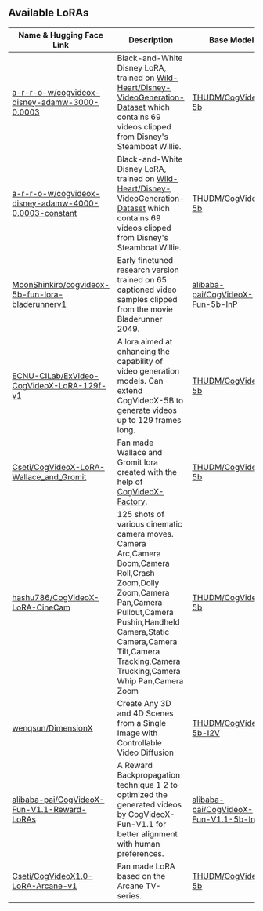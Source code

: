 ## Available LoRAs

| Name & Hugging Face Link                                      | Description                 | Base Model           | Contributor       | Date Created        | Last Modified        | Date Added          |
|--------------------------------------------------------|-----------------------------|----------------------|-------------------|---------------------|---------------------|---------------------|
| [a-r-r-o-w/cogvideox-disney-adamw-3000-0.0003](https://huggingface.co/a-r-r-o-w/cogvideox-disney-adamw-3000-0.0003) | Black-and-White Disney LoRA, trained on [Wild-Heart/Disney-VideoGeneration-Dataset](https://huggingface.co/datasets/Wild-Heart/Disney-VideoGeneration-Dataset) which contains 69 videos clipped from Disney's Steamboat Willie. | [THUDM/CogVideoX-5b](https://huggingface.co/THUDM/CogVideoX-5b) | a-r-r-o-w | 2024-10-04 | 2024-10-10 | 2024-10-13 |
| [a-r-r-o-w/cogvideox-disney-adamw-4000-0.0003-constant](https://huggingface.co/a-r-r-o-w/cogvideox-disney-adamw-4000-0.0003-constant) | Black-and-White Disney LoRA, trained on [Wild-Heart/Disney-VideoGeneration-Dataset](https://huggingface.co/datasets/Wild-Heart/Disney-VideoGeneration-Dataset) which contains 69 videos clipped from Disney's Steamboat Willie. | [THUDM/CogVideoX-5b](https://huggingface.co/THUDM/CogVideoX-5b) | a-r-r-o-w | 2024-10-08 | 2024-10-10 | 2024-10-13 |
| [MoonShinkiro/cogvideox-5b-fun-lora-bladerunnerv1](https://huggingface.co/MoonShinkiro/cogvideox-5b-fun-lora-bladerunnerv1) | Early finetuned research version trained on 65 captioned video samples clipped from the movie Bladerunner 2049. | [alibaba-pai/CogVideoX-Fun-5b-InP](https://huggingface.co/alibaba-pai/CogVideoX-Fun-5b-InP) | MoonShinkiro | 2024-10-03 | 2024-10-04 | 2024-10-13 |
| [ECNU-CILab/ExVideo-CogVideoX-LoRA-129f-v1](https://huggingface.co/ECNU-CILab/ExVideo-CogVideoX-LoRA-129f-v1) | A lora aimed at enhancing the capability of video generation models. Can extend CogVideoX-5B to generate videos up to 129 frames long. | [THUDM/CogVideoX-5b](https://huggingface.co/THUDM/CogVideoX-5b) | ECNU-CILab | 2024-10-07 | 2024-10-10 | 2024-10-13 |
| [Cseti/CogVideoX-LoRA-Wallace_and_Gromit](https://huggingface.co/Cseti/CogVideoX-LoRA-Wallace_and_Gromit) | Fan made Wallace and Gromit lora created with the help of [CogVideoX-Factory](https://github.com/a-r-r-o-w/cogvideox-factory). | [THUDM/CogVideoX-5b](https://huggingface.co/THUDM/CogVideoX-5b) | Cseti | 2024-10-13 | 2024-10-13 | 2024-10-14 |
| [hashu786/CogVideoX-LoRA-CineCam](https://huggingface.co/hashu786/CogVideoX-LoRA-CineCam) | 125 shots of various cinematic camera moves. Camera Arc,Camera Boom,Camera Roll,Crash Zoom,Dolly Zoom,Camera Pan,Camera Pullout,Camera Pushin,Handheld Camera,Static Camera,Camera Tilt,Camera Tracking,Camera Trucking,Camera Whip Pan,Camera Zoom | [THUDM/CogVideoX-5b](https://huggingface.co/THUDM/CogVideoX-5b) | hashu786 | 2024-10-21 | 2024-10-21 | 2024-10-22 |
| [wenqsun/DimensionX](https://huggingface.co/wenqsun/DimensionX) | Create Any 3D and 4D Scenes from a Single Image with Controllable Video Diffusion | [THUDM/CogVideoX-5b-I2V](https://huggingface.co/THUDM/CogVideoX-5b-I2V) | wenqsun | 2024-11-11 | 2024-11-11 | 2024-11-12 |
| [alibaba-pai/CogVideoX-Fun-V1.1-Reward-LoRAs](https://huggingface.co/alibaba-pai/CogVideoX-Fun-V1.1-Reward-LoRAs) | A Reward Backpropagation technique 1 2 to optimized the generated videos by CogVideoX-Fun-V1.1 for better alignment with human preferences. | [alibaba-pai/CogVideoX-Fun-V1.1-5b-InP](https://huggingface.co/alibaba-pai/CogVideoX-Fun-V1.1-5b-InP) | alibaba-pai | 2024-11-15 | 2024-11-21 | 2024-11-21 |
| [Cseti/CogVideoX1.0-LoRA-Arcane-v1](https://huggingface.co/Cseti/CogVideoX1.0-LoRA-Arcane-v1) | Fan made LoRA based on the Arcane TV-series. | [THUDM/CogVideoX-5b](https://huggingface.co/THUDM/CogVideoX-5b) | Cseti | 2024-11-25 | 2024-11-25 | 2024-11-27 |

